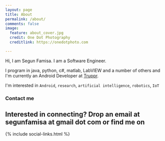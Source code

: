 ```yaml
---
layout: page
title: About
permalink: /about/
comments: false
image:
  feature: about_cover.jpg
  credit: One Dot Photography
  creditlink: https://onedotphoto.com

---
```


Hi, I am Segun Famisa. I am a Software Engineer.

I program in java, python, c#, matlab, LabVIEW and a number of others and I'm currently an Android Developer at [Truppr][truppr].

I'm interested in `Android`, `research`, `artificial intelligence`, `robotics`, `IoT`

### Contact me

Interested in connecting? Drop an email at segunfamisa at gmail dot com or find
me on
---

{% include social-links.html %}

[truppr]:https://truppr.com

